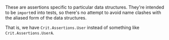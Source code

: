 These are assertions specific to particular data structures. They're
intended to be `import`ed into tests, so there's no attempt to avoid
name clashes with the aliased form of the data structures.

That is, we have `Crit.Assertions.User` instead of something like
`Crit.Assertions.UserA`.
